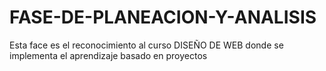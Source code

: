 # FASE-DE-PLANEACION-Y-ANALISIS
Esta face es el reconocimiento al curso DISEÑO DE WEB donde se implementa el aprendizaje basado en proyectos
